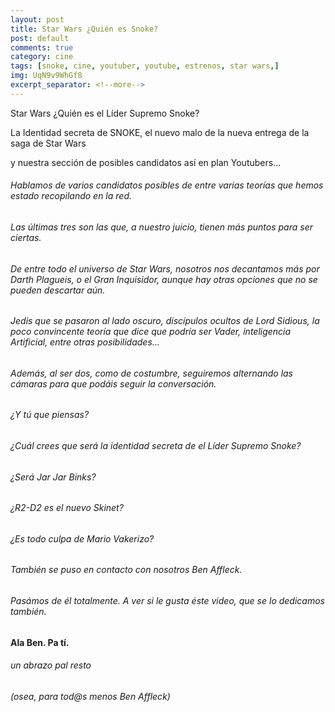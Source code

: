 ```yaml
---
layout: post
title: Star Wars ¿Quién es Snoke?
post: default
comments: true
category: cine
tags: [snoke, cine, youtuber, youtube, estrenos, star wars,]
img: UqN9v9WhGf8
excerpt_separator: <!--more-->
---
```


Star Wars ¿Quién es el Líder Supremo Snoke?

La Identidad secreta de SNOKE, el nuevo malo de la nueva entrega de la saga de Star Wars

y nuestra sección de posibles candidatos así en plan Youtubers... 

<!--more-->


###### Hablamos de varios candidatos posibles de entre varias teorías que hemos estado recopilando en la red.
###### Las últimas tres son las que, a nuestro juicio, tienen más puntos para ser ciertas.

###### De entre todo el universo de Star Wars, nosotros nos decantamos más por Darth Plagueis, o el Gran Inquisidor, aunque hay otras opciones que no se pueden descartar aún.

###### Jedis que se pasaron al lado oscuro, discípulos ocultos de Lord Sidious, la poco convincente teoría que dice que podría ser Vader, inteligencia Artificial, entre otras posibilidades...

###### Además, al ser dos, como de costumbre, seguiremos alternando las cámaras para que podáis seguir la conversación.

###### ¿Y tú que piensas?
###### ¿Cuál crees que será la identidad secreta de el Líder Supremo Snoke?
###### ¿Será Jar Jar Binks?
###### ¿R2-D2 es el nuevo Skinet?
###### ¿Es todo culpa de Mario Vakerizo?

###### También se puso en contacto con nosotros Ben Affleck.
###### Pasámos de él totalmente. A ver si le gusta éste video, que se lo dedicamos también.

#### Ala Ben. Pa tí.
###### un abrazo pal resto
###### (osea, para tod@s menos Ben Affleck)